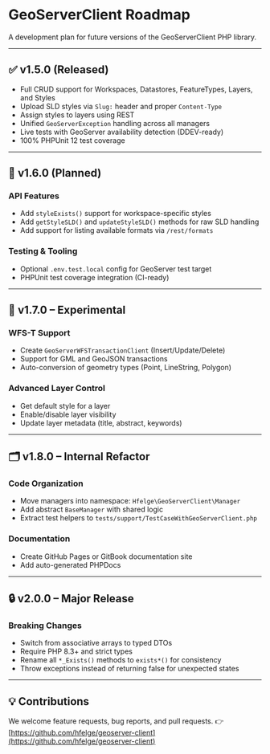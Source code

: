 # GeoServerClient Roadmap

A development plan for future versions of the GeoServerClient PHP library.

---

## ✅ v1.5.0 (Released)

- Full CRUD support for Workspaces, Datastores, FeatureTypes, Layers, and Styles
- Upload SLD styles via `Slug:` header and proper `Content-Type`
- Assign styles to layers using REST
- Unified `GeoServerException` handling across all managers
- Live tests with GeoServer availability detection (DDEV-ready)
- 100% PHPUnit 12 test coverage

---

## 🚧 v1.6.0 (Planned)

### API Features
- Add `styleExists()` support for workspace-specific styles
- Add `getStyleSLD()` and `updateStyleSLD()` methods for raw SLD handling
- Add support for listing available formats via `/rest/formats`

### Testing & Tooling
- Optional `.env.test.local` config for GeoServer test target
- PHPUnit test coverage integration (CI-ready)

---

## 🧪 v1.7.0 – Experimental

### WFS-T Support
- Create `GeoServerWFSTransactionClient` (Insert/Update/Delete)
- Support for GML and GeoJSON transactions
- Auto-conversion of geometry types (Point, LineString, Polygon)

### Advanced Layer Control
- Get default style for a layer
- Enable/disable layer visibility
- Update layer metadata (title, abstract, keywords)

---

## 🗂 v1.8.0 – Internal Refactor

### Code Organization
- Move managers into namespace: `Hfelge\GeoServerClient\Manager`
- Add abstract `BaseManager` with shared logic
- Extract test helpers to `tests/support/TestCaseWithGeoServerClient.php`

### Documentation
- Create GitHub Pages or GitBook documentation site
- Add auto-generated PHPDocs

---

## 🔒 v2.0.0 – Major Release

### Breaking Changes
- Switch from associative arrays to typed DTOs
- Require PHP 8.3+ and strict types
- Rename all `*_Exists()` methods to `exists*()` for consistency
- Throw exceptions instead of returning false for unexpected states

---

## 💡 Contributions

We welcome feature requests, bug reports, and pull requests.
👉 [https://github.com/hfelge/geoserver-client](https://github.com/hfelge/geoserver-client)
